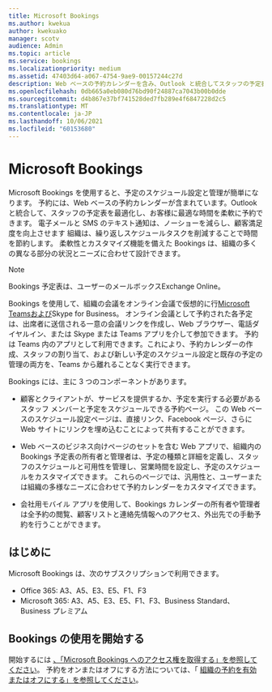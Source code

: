 ```yaml
---
title: Microsoft Bookings
ms.author: kwekua
author: kwekuako
manager: scotv
audience: Admin
ms.topic: article
ms.service: bookings
ms.localizationpriority: medium
ms.assetid: 47403d64-a067-4754-9ae9-00157244c27d
description: Web ベースの予約カレンダーを含み、Outlook と統合してスタッフの予定表を最適化し、顧客に予定を柔軟に予約できる Microsoft Bookings アプリの概要を示します。
ms.openlocfilehash: 0db665a0eb080d76bd90f24887ca7043b00b0dde
ms.sourcegitcommit: d4b867e37bf741528ded7fb289e4f6847228d2c5
ms.translationtype: MT
ms.contentlocale: ja-JP
ms.lasthandoff: 10/06/2021
ms.locfileid: "60153680"
---
```

# <a name="microsoft-bookings"></a>Microsoft Bookings

Microsoft Bookings を使用すると、予定のスケジュール設定と管理が簡単になります。 予約には、Web ベースの予約カレンダーが含まれています。Outlook と統合して、スタッフの予定表を最適化し、お客様に最適な時間を柔軟に予約できます。 電子メールと SMS のテキスト通知は、ノーショーを減らし、顧客満足度を向上させます 組織は、繰り返しスケジュールタスクを削減することで時間を節約します。 柔軟性とカスタマイズ機能を備えた Bookings は、組織の多くの異なる部分の状況とニーズに合わせて設計できます。

> [!NOTE]
> Bookings 予定表は、ユーザーのメールボックスExchange Online。

Bookings を使用して、組織の会議をオンライン会議で仮想的に行[Microsoft Teamsおよび](https://support.microsoft.com/office/overview-of-the-bookings-app-in-teams-7b8569e1-0c8a-444e-b712-d9968b05110b)Skype for Business。 オンライン会議として予約された各予定は、出席者に送信される一意の会議リンクを作成し、Web ブラウザー、電話ダイヤルイン、または Skype または Teams アプリを介して参加できます。 予約は Teams 内のアプリとして利用できます。これにより、予約カレンダーの作成、スタッフの割り当て、および新しい予定のスケジュール設定と既存の予定の管理の両方を、Teams から離れることなく実行できます。

Bookings には、主に 3 つのコンポーネントがあります。

- 顧客とクライアントが、サービスを提供するか、予定を実行する必要があるスタッフ メンバーと予定をスケジュールできる予約ページ。 この Web ベースのスケジュール設定ページは、直接リンク、Facebook ページ、さらに Web サイトにリンクを埋め込むことによって共有することができます。

- Web ベースのビジネス向けページのセットを含む Web アプリで、組織内の Bookings 予定表の所有者と管理者は、予定の種類と詳細を定義し、スタッフのスケジュールと可用性を管理し、営業時間を設定し、予定のスケジュールをカスタマイズできます。 これらのページでは、汎用性と、ユーザーまたは組織の多様なニーズに合わせて予約カレンダーをカスタマイズできます。

- 会社用モバイル アプリを使用して、Bookings カレンダーの所有者や管理者は全予約の閲覧、顧客リストと連絡先情報へのアクセス、外出先での手動予約を行うことができます。

## <a name="before-you-begin"></a>はじめに

Microsoft Bookings は、次のサブスクリプションで利用できます。

- Office 365: A3、A5、E3、E5、F1、F3
- Microsoft 365: A3、A5、E3、E5、F1、F3、Business Standard、Business プレミアム

## <a name="get-started-using-bookings"></a>Bookings の使用を開始する

開始するには [、「Microsoft Bookings へのアクセス権を取得する」を参照してください](get-access.md)。 予約をオンまたはオフにする方法については、「 [組織の予約を有効またはオフにする」を参照してください](turn-bookings-on-or-off.md)。
